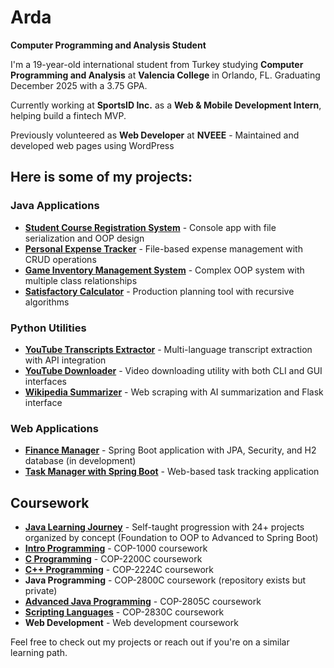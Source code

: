 # Arda

**Computer Programming and Analysis Student**

I'm a 19-year-old international student from Turkey studying **Computer Programming and Analysis** at **Valencia College** in Orlando, FL. Graduating December 2025 with a 3.75 GPA.

Currently working at **SportsID Inc.** as a **Web & Mobile Development Intern**, helping build a fintech MVP.

Previously volunteered as **Web Developer** at **NVEEE** - Maintained and developed web pages using WordPress

## Here is some of my projects:

### Java Applications
* **[Student Course Registration System](https://github.com/ardaaboz/student-course-registration-system)** - Console app with file serialization and OOP design
* **[Personal Expense Tracker](https://github.com/ardaaboz/personal-expense-tracker)** - File-based expense management with CRUD operations
* **[Game Inventory Management System](https://github.com/ardaaboz/game-inventory-management-system)** - Complex OOP system with multiple class relationships
* **[Satisfactory Calculator](https://github.com/ardaaboz/satisfactory-calculator)** - Production planning tool with recursive algorithms

### Python Utilities
* **[YouTube Transcripts Extractor](https://github.com/ardaaboz/transcripts-extractor)** - Multi-language transcript extraction with API integration
* **[YouTube Downloader](https://github.com/ardaaboz/youtube-downloader)** - Video downloading utility with both CLI and GUI interfaces
* **[Wikipedia Summarizer](https://github.com/ardaaboz/wikipedia-summarizer)** - Web scraping with AI summarization and Flask interface

### Web Applications
* **[Finance Manager](https://github.com/ardaaboz/finance-manager)** - Spring Boot application with JPA, Security, and H2 database (in development)
* **[Task Manager with Spring Boot](https://github.com/ardaaboz/java-learning-journey/tree/main/task-manager-with-spring-boot)** - Web-based task tracking application

## Coursework

* **[Java Learning Journey](https://github.com/ardaaboz/java-learning-journey)** - Self-taught progression with 24+ projects organized by concept (Foundation to OOP to Advanced to Spring Boot)
* **[Intro Programming](https://github.com/ardaaboz/cop-1000-intro-programming)** - COP-1000 coursework
* **[C Programming](https://github.com/ardaaboz/cop-2200c-c-programming)** - COP-2200C coursework
* **[C++ Programming](https://github.com/ardaaboz/cop-2224c-cpp-programming)** - COP-2224C coursework
* **Java Programming** - COP-2800C coursework (repository exists but private)
* **[Advanced Java Programming](https://github.com/ardaaboz/cop-2805c-advanced-java-programming)** - COP-2805C coursework
* **[Scripting Languages](https://github.com/ardaaboz/cop-2830c-scripting-languages)** - COP-2830C coursework
* **Web Development** - Web development coursework

Feel free to check out my projects or reach out if you're on a similar learning path.